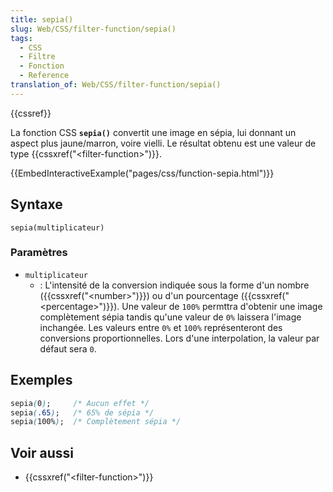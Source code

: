 ```yaml
---
title: sepia()
slug: Web/CSS/filter-function/sepia()
tags:
  - CSS
  - Filtre
  - Fonction
  - Reference
translation_of: Web/CSS/filter-function/sepia()
---
```

{{cssref}}

La fonction CSS **`sepia()`** convertit une image en sépia, lui donnant un aspect plus jaune/marron, voire vielli. Le résultat obtenu est une valeur de type {{cssxref("&lt;filter-function&gt;")}}.

{{EmbedInteractiveExample("pages/css/function-sepia.html")}}

## Syntaxe

    sepia(multiplicateur)

### Paramètres

- `multiplicateur`
  - : L'intensité de la conversion indiquée sous la forme d'un nombre ({{cssxref("&lt;number&gt;")}}) ou d'un pourcentage ({{cssxref("&lt;percentage&gt;")}}). Une valeur de `100%` permttra d'obtenir une image complètement sépia tandis qu'une valeur de `0%` laissera l'image inchangée. Les valeurs entre `0%` et `100%` représenteront des conversions proportionnelles. Lors d'une interpolation, la valeur par défaut sera `0`.

## Exemples

```css
sepia(0);     /* Aucun effet */
sepia(.65);   /* 65% de sépia */
sepia(100%);  /* Complètement sépia */
```

## Voir aussi

- {{cssxref("&lt;filter-function&gt;")}}
